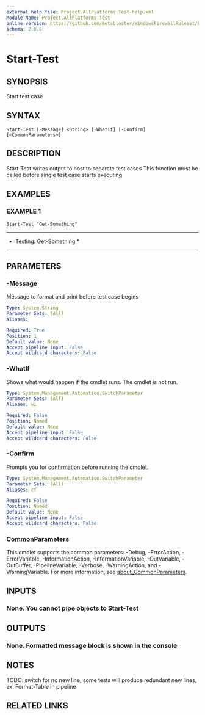 ```yaml
---
external help file: Project.AllPlatforms.Test-help.xml
Module Name: Project.AllPlatforms.Test
online version: https://github.com/metablaster/WindowsFirewallRuleset/blob/develop/Modules/Project.AllPlatforms.Test/Help/en-US/Start-Test.md
schema: 2.0.0
---
```


# Start-Test

## SYNOPSIS

Start test case

## SYNTAX

```none
Start-Test [-Message] <String> [-WhatIf] [-Confirm] [<CommonParameters>]
```

## DESCRIPTION

Start-Test writes output to host to separate test cases
This function must be called before single test case starts executing

## EXAMPLES

### EXAMPLE 1

```none
Start-Test "Get-Something"
```

**************************
* Testing: Get-Something *
**************************

## PARAMETERS

### -Message

Message to format and print before test case begins

```yaml
Type: System.String
Parameter Sets: (All)
Aliases:

Required: True
Position: 1
Default value: None
Accept pipeline input: False
Accept wildcard characters: False
```

### -WhatIf

Shows what would happen if the cmdlet runs.
The cmdlet is not run.

```yaml
Type: System.Management.Automation.SwitchParameter
Parameter Sets: (All)
Aliases: wi

Required: False
Position: Named
Default value: None
Accept pipeline input: False
Accept wildcard characters: False
```

### -Confirm

Prompts you for confirmation before running the cmdlet.

```yaml
Type: System.Management.Automation.SwitchParameter
Parameter Sets: (All)
Aliases: cf

Required: False
Position: Named
Default value: None
Accept pipeline input: False
Accept wildcard characters: False
```

### CommonParameters

This cmdlet supports the common parameters: -Debug, -ErrorAction, -ErrorVariable, -InformationAction, -InformationVariable, -OutVariable, -OutBuffer, -PipelineVariable, -Verbose, -WarningAction, and -WarningVariable. For more information, see [about_CommonParameters](http://go.microsoft.com/fwlink/?LinkID=113216).

## INPUTS

### None. You cannot pipe objects to Start-Test

## OUTPUTS

### None. Formatted message block is shown in the console

## NOTES

TODO: switch for no new line, some tests will produce redundant new lines, ex.
Format-Table in pipeline

## RELATED LINKS
